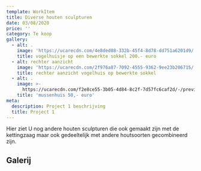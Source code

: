 ```yaml
---
template: WorkItem
title: Diverse houten sculpturen
date: 03/08/2020
price: ''
category: Te koop
gallery:
  - alt: .
    image: 'https://ucarecdn.com/4e8ded08-332b-45f4-8d78-dd751a6201d9/'
    title: vogelhuisje op een bewerkte sokkel 200.- euro
  - alt: rechter aanzicht
    image: 'https://ucarecdn.com/2f976a87-7092-4555-9362-9ee23b206715/'
    title: rechter aanzicht vogelhuis op bewerkte sokkel
  - alt: .
    image: >-
      https://ucarecdn.com/f2e8ce55-3b05-4d84-8c2f-7d57fc6caf2d/-/preview/-/rotate/180/
    title: 'mussenhuis 50,- euro'
meta:
  description: Project 1 beschrijving
  title: Project 1
---
```

Hier ziet U nog andere houten sculpturen die ook gemaakt zijn met de kettingzaag maar ook gedeeltelijk met andere houtsoorten gecombineerd zijn.

## Galerij
